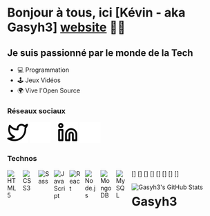 # Bonjour à tous, ici [Kévin - aka Gasyh3] [website] ✌🏽

## Je suis passionné par le monde de la Tech

- 💻 Programmation
- 🕹 Jeux Vidéos
- 🌍 Vive l'Open Source

### Réseaux sociaux

[![website](./img/twitter-light.svg)](https://twitter.com/RakotoKev14#gh-light-mode-only)
[![website](./img/twitter-dark.svg)](https://twitter.com/RakotoKev14#gh-dark-mode-only)
&nbsp;&nbsp;
[![website](./img/linkedin-light.svg)](https://linkedin.com/in/rakoto-kevin#gh-light-mode-only)
[![website](./img/linkedin-dark.svg)](https://linkedin.com/in/rakoto-kevin#gh-dark-mode-only)
&nbsp;&nbsp;

### Technos

[<img align="left" alt="HTML5" width="26px" src="https://cdn.jsdelivr.net/gh/devicons/devicon/icons/html5/html5-original.svg" style="padding-right:10px;" />]
[<img align="left" alt="CSS3" width="26px" src="https://cdn.jsdelivr.net/gh/devicons/devicon/icons/css3/css3-original.svg" style="padding-right:10px;" />]
[<img align="left" alt="Sass" width="26px" src="https://cdn.jsdelivr.net/gh/devicons/devicon/icons/sass/sass-original.svg" style="padding-right:10px;" />]
[<img align="left" alt="JavaScript" width="26px" src="https://cdn.jsdelivr.net/gh/devicons/devicon/icons/javascript/javascript-original.svg" style="padding-right:10px;" />]
[<img align="left" alt="React" width="26px" src="https://cdn.jsdelivr.net/gh/devicons/devicon/icons/react/react-original.svg" style="padding-right:10px;" />]
[<img align="left" alt="Node.js" width="26px" src="https://cdn.jsdelivr.net/gh/devicons/devicon/icons/nodejs/nodejs-original.svg" style="padding-right:10px;" />]
[<img align="left" alt="MongoDB" width="26px" src="https://cdn.jsdelivr.net/gh/devicons/devicon/icons/mongodb/mongodb-original.svg" style="padding-right:10px;" />]
[<img align="left" alt="MySQL" width="26px" src="https://cdn.jsdelivr.net/gh/devicons/devicon/icons/mysql/mysql-original.svg" style="padding-right:10px;" />]

<img align="left" alt="Gasyh3's GitHub Stats" src="https://github-readme-stats.vercel.app/api?username=Gasyh3&show_icons=true&hide_border=false&title_color=ff652f&icon_color=FFE400&bg_color=09131B&text_color=ffffff&border_color=0c1a25" />

[website]: http://kevin-rakotoniaina.com
[twitter]: http://twitter.com/RakotoKev14
[linkedin]: https://linkedin.com/in/rakoto-kevin
# Gasyh3
